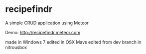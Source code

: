 recipefindr
===========

A simple CRUD application using Meteor

Demo: http://recipefindr.meteor.com

made in Windows 7
edited in OSX Mavs
edited from dev branch in nitrousbox
